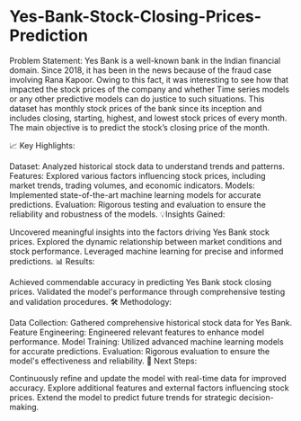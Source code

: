 # Yes-Bank-Stock-Closing-Prices-Prediction
Problem Statement: Yes Bank is a well-known bank in the Indian financial domain. Since 2018, it has been in the news because of the fraud case involving Rana Kapoor. Owing to this fact, it was interesting to see how that impacted the stock prices of the company and whether Time series models or any other predictive models can do justice to such situations. This dataset has monthly stock prices of the bank since its inception and includes closing, starting, highest, and lowest stock prices of every month. The main objective is to predict the stock’s closing price of the month.

📈 Key Highlights:

Dataset: Analyzed historical stock data to understand trends and patterns.
Features: Explored various factors influencing stock prices, including market trends, trading volumes, and economic indicators.
Models: Implemented state-of-the-art machine learning models for accurate predictions.
Evaluation: Rigorous testing and evaluation to ensure the reliability and robustness of the models.
💡Insights Gained:

Uncovered meaningful insights into the factors driving Yes Bank stock prices.
Explored the dynamic relationship between market conditions and stock performance.
Leveraged machine learning for precise and informed predictions.
📊 Results:

Achieved commendable accuracy in predicting Yes Bank stock closing prices.
Validated the model's performance through comprehensive testing and validation procedures.
🛠️ Methodology:

Data Collection: Gathered comprehensive historical stock data for Yes Bank.
Feature Engineering: Engineered relevant features to enhance model performance.
Model Training: Utilized advanced machine learning models for accurate predictions.
Evaluation: Rigorous evaluation to ensure the model's effectiveness and reliability.
🚀 Next Steps:

Continuously refine and update the model with real-time data for improved accuracy.
Explore additional features and external factors influencing stock prices.
Extend the model to predict future trends for strategic decision-making.
